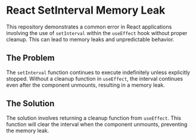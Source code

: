 # React SetInterval Memory Leak
This repository demonstrates a common error in React applications involving the use of `setInterval` within the `useEffect` hook without proper cleanup.  This can lead to memory leaks and unpredictable behavior.

## The Problem
The `setInterval` function continues to execute indefinitely unless explicitly stopped.  Without a cleanup function in `useEffect`, the interval continues even after the component unmounts, resulting in a memory leak.

## The Solution
The solution involves returning a cleanup function from `useEffect`.  This function will clear the interval when the component unmounts, preventing the memory leak.